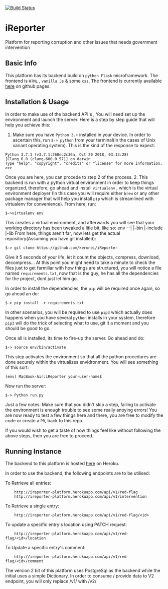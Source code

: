 [![Build Status](https://travis-ci.org/keronei/iReporter.svg?branch=develop)](https://travis-ci.org/keronei/iReporter)

# iReporter
Platform for reporting corruption and other issues that needs government intervention

## Basic Info
This platform has its backend build on `python Flask`  microframework. The frontend is `HTML` , `vanilla Js` & some `css`, The frontend is currently available [here](https://keronei.github.io/iReporter/UI/) on github pages.

## Installation & Usage
In order to make use of the backend API's , You will need set up the environment and launch the server.
Here is a step by step guide that will help you achieve this:
1. Make sure you have `Python 3.+` installed in your device. In order to ascertain this, run
 `$-> python` from your terminal(In the cases of Unix variant operating system).
 This is the kind of the response to expect:
 ```
 Python 3.7.1 (v3.7.1:260ec2c36a, Oct 20 2018, 03:13:28)
 [Clang 6.0 (clang-600.0.57)] on darwin
 Type "help", "copyright", "credits" or "license" for more information.
 >>>
 ```

Once you are here, you can procede to step 2 of the process.
2. This backend is run with a python virtual environment in order to keep things organized, therefore, go ahead and install `virtualenv` , which is the virtual environment deployer (In this case you will require either `brew` or any other package manager that will help you install `pip` which is streamlined with virtualenv for convenience).
From here, run:
```
$->virtualenv env
```
This creates a virtual environment, and afterwards you will see that your working directory has been tweaked a litle bit, like so:
          env --|
                   |-bin
                   |-include
                   |-lib
From here, things aren't far, now lets get the actual repository(Assuming you have git installed):
```
$-> git clone https://github.com/keronei/iReporter
```
Give it 5 seconds of your life, let it count the objects, compress, download, decompress...
At this point you might need to take a minute to check the files just to get farmiliar with how things are structured, you will notice a file named `requirements.txt`, now that is the guy, he has all the dependencies for the project, dont just let him go.

In order to install  the dependencies, the `pip` will be required once again, so go ahead an do:
```
$-> pip install -r requirements.txt
```
In other scenarios, you will be required to use `pip3` which actually does happens when you have several `python` installs in your system, therefore `pip3` will do the trick of selecting what to use, git it a moment and you should be good to go.

Once all is installed, its time to fire-up the server. Go ahead and do:
```
$-> source env/bin/activate
```
This step activates the environment so that all the python procedures are done securely within the virtualizes envidronment. You will see something of this sort:
```
(env) MacBook-Air:iReporter your-user-name$
```
Now run the server:
```
$-> Python run.py
```
Just a few notes:
Make sure that  you didn't skip a step, failing to activate the environment is enough trouble to see some really anoying errors!
You are now ready to test a few things here and there, you are free to modify the code or create a `PR`, back to this repo.

If you would wish to get a taste of how things feel like without following the above steps, then you are free to proceed.
## Running Instance
The backend to this platform is hosted [here](http://ireporter-platform.herokuapp.com/) on Heroku.

In order to use the backend, the following endpoints are to be utilised:

To Retrieve all entries:

        http://ireporter-platform.herokuapp.com/api/v1/red-flag
        http://ireporter-platform.herokuapp.com/api/v1/intervention
To Retrieve a single entry:

        http://ireporter-platform.herokuapp.com/api/v1/red-flag/<id>

To update a specific entry's location using PATCH request:

        http://ireporter-platform.herokuapp.com/api/v1/red-flag/<id>/location

To Update a specific entry's comment:

        http://ireporter-platform.herokuapp.com/api/v1/red-flag/<id>/comment
                

The version 2 bit of this platform uses PostgreSql as the backend while the initial uses a simple Dictionary. In order to consume / provide data to V2 endpoint, you will only replace /v1/ with /v2/


